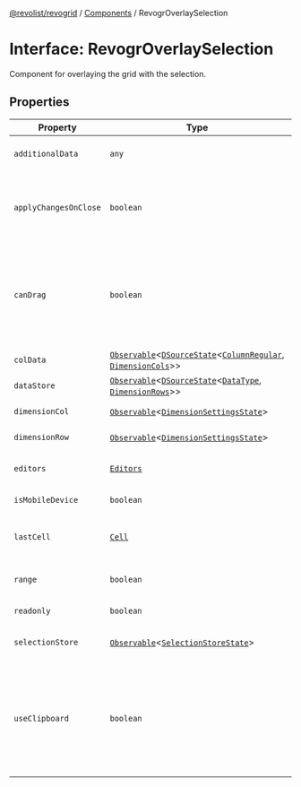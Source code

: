 [@revolist/revogrid](README.md) / [Components](Namespace.Components.md) / RevogrOverlaySelection

# Interface: RevogrOverlaySelection

Component for overlaying the grid with the selection.

## Properties

| Property | Type | Description | Defined in |
| ------ | ------ | ------ | ------ |
| `additionalData` | `any` | Additional data to pass to renderer. | [src/components.d.ts:521](https://github.com/revolist/revogrid/blob/179ef4790c9da8e1216f1005cb3571a276adbd08/src/components.d.ts#L521) |
| `applyChangesOnClose` | `boolean` | If true applys changes when cell closes if not Escape. | [src/components.d.ts:525](https://github.com/revolist/revogrid/blob/179ef4790c9da8e1216f1005cb3571a276adbd08/src/components.d.ts#L525) |
| `canDrag` | `boolean` | Enable revogr-order-editor component (read more in revogr-order-editor component). Allows D&D. | [src/components.d.ts:529](https://github.com/revolist/revogrid/blob/179ef4790c9da8e1216f1005cb3571a276adbd08/src/components.d.ts#L529) |
| `colData` | [`Observable`](TypeAlias.Observable.md)\<[`DSourceState`](TypeAlias.DSourceState.md)\<[`ColumnRegular`](Interface.ColumnRegular.md), [`DimensionCols`](TypeAlias.DimensionCols.md)\>\> | Column data store. | [src/components.d.ts:533](https://github.com/revolist/revogrid/blob/179ef4790c9da8e1216f1005cb3571a276adbd08/src/components.d.ts#L533) |
| `dataStore` | [`Observable`](TypeAlias.Observable.md)\<[`DSourceState`](TypeAlias.DSourceState.md)\<[`DataType`](TypeAlias.DataType.md), [`DimensionRows`](TypeAlias.DimensionRows.md)\>\> | Row data store. | [src/components.d.ts:537](https://github.com/revolist/revogrid/blob/179ef4790c9da8e1216f1005cb3571a276adbd08/src/components.d.ts#L537) |
| `dimensionCol` | [`Observable`](TypeAlias.Observable.md)\<[`DimensionSettingsState`](Interface.DimensionSettingsState.md)\> | Dimension settings X. | [src/components.d.ts:541](https://github.com/revolist/revogrid/blob/179ef4790c9da8e1216f1005cb3571a276adbd08/src/components.d.ts#L541) |
| `dimensionRow` | [`Observable`](TypeAlias.Observable.md)\<[`DimensionSettingsState`](Interface.DimensionSettingsState.md)\> | Dimension settings Y. | [src/components.d.ts:545](https://github.com/revolist/revogrid/blob/179ef4790c9da8e1216f1005cb3571a276adbd08/src/components.d.ts#L545) |
| `editors` | [`Editors`](TypeAlias.Editors.md) | Custom editors register. | [src/components.d.ts:549](https://github.com/revolist/revogrid/blob/179ef4790c9da8e1216f1005cb3571a276adbd08/src/components.d.ts#L549) |
| `isMobileDevice` | `boolean` | Is mobile view mode. | [src/components.d.ts:553](https://github.com/revolist/revogrid/blob/179ef4790c9da8e1216f1005cb3571a276adbd08/src/components.d.ts#L553) |
| `lastCell` | [`Cell`](Interface.Cell.md) | Last real coordinates positions + 1. | [src/components.d.ts:557](https://github.com/revolist/revogrid/blob/179ef4790c9da8e1216f1005cb3571a276adbd08/src/components.d.ts#L557) |
| `range` | `boolean` | Range selection allowed. | [src/components.d.ts:561](https://github.com/revolist/revogrid/blob/179ef4790c9da8e1216f1005cb3571a276adbd08/src/components.d.ts#L561) |
| `readonly` | `boolean` | Readonly mode. | [src/components.d.ts:565](https://github.com/revolist/revogrid/blob/179ef4790c9da8e1216f1005cb3571a276adbd08/src/components.d.ts#L565) |
| `selectionStore` | [`Observable`](TypeAlias.Observable.md)\<[`SelectionStoreState`](TypeAlias.SelectionStoreState.md)\> | Selection, range, focus. | [src/components.d.ts:569](https://github.com/revolist/revogrid/blob/179ef4790c9da8e1216f1005cb3571a276adbd08/src/components.d.ts#L569) |
| `useClipboard` | `boolean` | Enable revogr-clipboard component (read more in revogr-clipboard component). Allows copy/paste. | [src/components.d.ts:573](https://github.com/revolist/revogrid/blob/179ef4790c9da8e1216f1005cb3571a276adbd08/src/components.d.ts#L573) |
